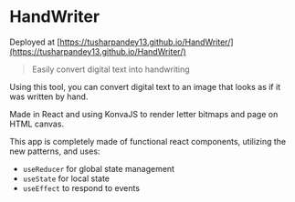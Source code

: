 # HandWriter

Deployed at [https://tusharpandey13.github.io/HandWriter/](https://tusharpandey13.github.io/HandWriter/)

> Easily convert digital text into handwriting

Using this tool, you can convert digital text to an image that looks as if it was written by hand.

Made in React and using KonvaJS to render letter bitmaps and page on HTML canvas.

This app is completely made of functional react components, utilizing the new patterns, and uses:
* `useReducer` for global state management
* `useState` for local state
* `useEffect` to respond to events